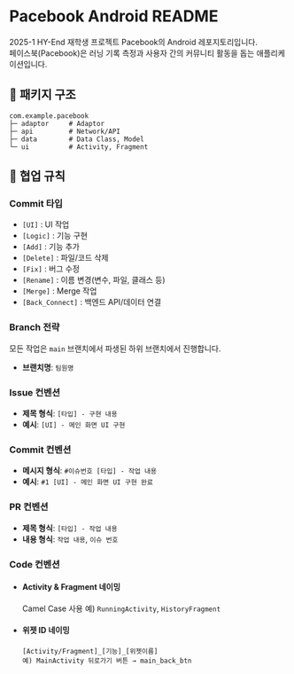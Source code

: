 # Pacebook Android README
2025-1 HY-End 재학생 프로젝트 Pacebook의 Android 레포지토리입니다.  
페이스북(Pacebook)은 러닝 기록 측정과 사용자 간의 커뮤니티 활동을 돕는 애플리케이션입니다.

## 📁 패키지 구조
```
com.example.pacebook
├─ adaptor     # Adaptor
├─ api         # Network/API
├─ data        # Data Class, Model
└─ ui          # Activity, Fragment
```

## 🤝 협업 규칙
### Commit 타입
- `[UI]` : UI 작업  
- `[Logic]` : 기능 구현  
- `[Add]` : 기능 추가  
- `[Delete]` : 파일/코드 삭제  
- `[Fix]` : 버그 수정  
- `[Rename]` : 이름 변경(변수, 파일, 클래스 등)  
- `[Merge]` : Merge 작업  
- `[Back_Connect]` : 백엔드 API/데이터 연결

### Branch 전략
모든 작업은 `main` 브랜치에서 파생된 하위 브랜치에서 진행합니다. 
- **브랜치명**: `팀원명`

### Issue 컨벤션
- **제목 형식**: `[타입] - 구현 내용`  
- **예시**: `[UI] - 메인 화면 UI 구현`

### Commit 컨벤션
- **메시지 형식**: `#이슈번호 [타입] - 작업 내용`  
- **예시**: `#1 [UI] - 메인 화면 UI 구현 완료`

### PR 컨벤션
- **제목 형식**: `[타입] - 작업 내용`
- **내용 형식**: `작업 내용`, `이슈 번호`

### Code 컨벤션
- #### Activity & Fragment 네이밍
    Camel Case 사용  예) `RunningActivity`, `HistoryFragment`
- #### 위젯 ID 네이밍
    ```
    [Activity/Fragment]_[기능]_[위젯이름]
    예) MainActivity 뒤로가기 버튼 → main_back_btn
    ```
